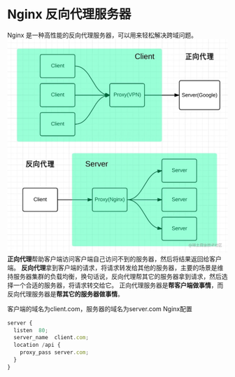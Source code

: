 # Nginx 反向代理服务器

Nginx 是一种高性能的反向代理服务器，可以用来轻松解决跨域问题。
![img](./assets/16791289303593.jpg)
**正向代理**帮助客户端访问客户端自己访问不到的服务器，然后将结果返回给客户端。
**反向代理**拿到客户端的请求，将请求转发给其他的服务器，主要的场景是维持服务器集群的负载均衡，换句话说，反向代理帮其它的服务器拿到请求，然后选择一个合适的服务器，将请求转交给它。
正向代理服务器是**帮客户端做事情**，而反向代理服务器是**帮其它的服务器做事情**。

客户端的域名为client.com，服务器的域名为server.com
Nginx配置

```js
server {
  listen  80;
  server_name  client.com;
  location /api {
    proxy_pass server.com;
  }
}
```
